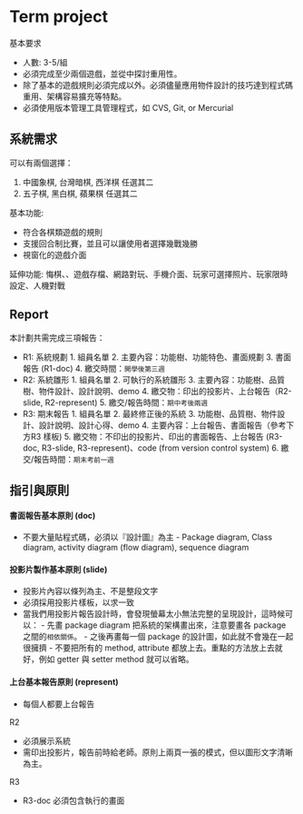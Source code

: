 # Term project


基本要求
* 人數: 3-5/組
* 必須完成至少兩個遊戲，並從中探討重用性。
* 除了基本的遊戲規則必須完成以外。必須儘量應用物件設計的技巧達到程式碼重用、架構容易擴充等特點。
* 必須使用版本管理工具管理程式，如 CVS, Git, or Mercurial

## 系統需求

可以有兩個選擇：

1. 中國象棋, 台灣暗棋, 西洋棋 任選其二
2. 五子棋, 黑白棋, 蘋果棋 任選其二

基本功能: 
- 符合各棋類遊戲的規則
- 支援回合制比賽，並且可以讓使用者選擇幾戰幾勝
- 視窗化的遊戲介面

延伸功能:
悔棋、、遊戲存檔、網路對玩、手機介面、玩家可選擇照片、玩家限時設定、人機對戰

## Report

本計劃共需完成三項報告：
* R1: 系統規劃 
      1. 組員名單
      2. 主要內容：功能樹、功能特色、畫面規劃
      3. 書面報告 (R1-doc)
      4. 繳交時間：`開學後第三週`
* R2: 系統雛形
      1. 組員名單
      2. 可執行的系統雛形
      3. 主要內容：功能樹、品質樹、物件設計、設計說明、demo
      4. 繳交物：印出的投影片、上台報告（R2-slide, R2-represent)
      5. 繳交/報告時間：`期中考後兩週`
* R3: 期末報告
      1. 組員名單
      2. 最終修正後的系統
      3. 功能樹、品質樹、物件設計、設計說明、設計心得、demo
      4. 主要內容：上台報告、書面報告（參考下方R3 樣板)
      5. 繳交物：不印出的投影片、印出的書面報告、上台報告 (R3-doc, R3-slide, R3-represent)、code (from version control system)
      6. 繳交/報告時間：`期末考前一週`
      

## 指引與原則

#### 書面報告基本原則 (doc)
- 不要大量貼程式碼，必須以『設計圖』為主
      - Package diagram, Class diagram, activity diagram (flow diagram), sequence diagram

#### 投影片製作基本原則 (slide)
- 投影片內容以條列為主、不是整段文字
- 必須採用投影片樣板，以求一致
- 當我們用投影片報告設計時，會發現螢幕太小無法完整的呈現設計，這時候可以：
      - 先畫 package diagram 把系統的架構畫出來，注意要畫各 package 之間的`相依關係`。
      - 之後再畫每一個 package 的設計圖，如此就不會幾在一起很擁擠
      - 不要把所有的 method, attribute 都放上去。重點的方法放上去就好，例如 getter 與 setter method 就可以省略。

#### 上台基本報告原則 (represent)
- 每個人都要上台報告

R2
- 必須展示系統
- 需印出投影片，報告前時給老師。原則上兩頁一張的模式，但以圖形文字清晰為主。

R3 

- R3-doc 必須包含執行的畫面




